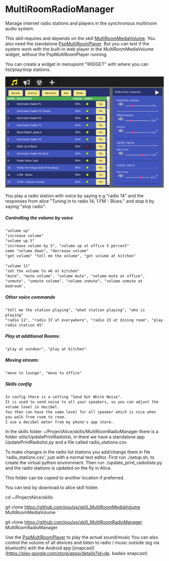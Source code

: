# MultiRoomRadioManager


Manage internet radio stations and players in the synchronous multiroom audio system.

This skill requires and depends on the skill [MultiRoomMediaVolume](https://github.com/poulsp/skill_MultiRoomMediaVolume).
You also need the standalone [PspMultiRoomPlayer](https://github.com/poulsp/PspMultiRoomPlayer).
But you can test if the system work with the built-in web player in the MultiRoomMediaVolume widget, without the PspMultiRoomPlayer running.


You can create a widget in menupoint "WIDGET" with where you can list/play/stop stations.


![alt text](https://github.com/poulsp/skill_MultiRoomRadioManager/blob/master/widgets/img/MultiRoomRadioManagerWidget.png?raw=true)

You play a radio station with voice by saying e.g "radio 14" and the responses from alice "Tuning in to radio 14, 1.FM - Blues." and stop it by saying  "stop radio".

##### Controlling the volume by voice
	"volume up"
	"increase volume"
	"volume up 5"
	"increase volume by 5", "volume up at office 5 percent"
	same "volume down", "decrease volume"
	"get volume" "tell me the volume", "get volume at kitchen"

	"volume 11"
	"set the volume to 46 at kitchen"
	"mute", "mute volume", "volume mute", "volume mute at office",
	"unmute", "unmute volume", "volume unmute", "volume unmute at bedroom",


##### Other voice commands
	"tell me the station playing", "what station playing", "who is playing"
	"radio 11", "radio 37 at everywhere", "radio 23 at dining room", "play radio station 45"


##### Play at additional Rooms:
	"play at outdoor", "play at kitchen"


##### Moving stream:
	"move to lounge", "move to office"

##### Skills config
	In config there is a setting "Send Out White Noise".
	It is used to send noise to all your speakers, so you can adjust the volume level in decibel.
	You then can have the same level for all speaker which is nice when you walk from room to room.
	I use a decibel meter from my phone's app store.


In the skills folder ~/ProjectAlice/skills/MultiRoomRadioManager there is a folder utils/UpdatePrintRadiolist, in there we have a standalone app  UpdatePrintRadiolist.py and a file called radio_stations.csv.

To make changes in the radio list stations you add/change them in file 'radio_stations.csv', just with a normal text editor.
First run ./setup.sh, to create the virtual python environment.
Then run ./update_print_radioliste.py and the radio stations is updated on the fly in Alice.

This folder can be copied to another location if preferred.


You can test by download to alice skill folder.

cd ~/ProjectAlice/skills

git clone https://github.com/poulsp/skill_MultiRoomMediaVolume MultiRoomMediaVolume

git clone https://github.com/poulsp/skill_MultiRoomRadioManager MultiRoomRadioManager


Use the [PspMultiRoomPlayer](https://github.com/poulsp/PspMultiRoomPlayer) to play the actual sound/music
You can also control the volume of all devices and listen to radio / music outside (eg via bluetooth) with the Android app [snapcast] (https://play.google.com/store/apps/details?id=de. badaix snapcast)
